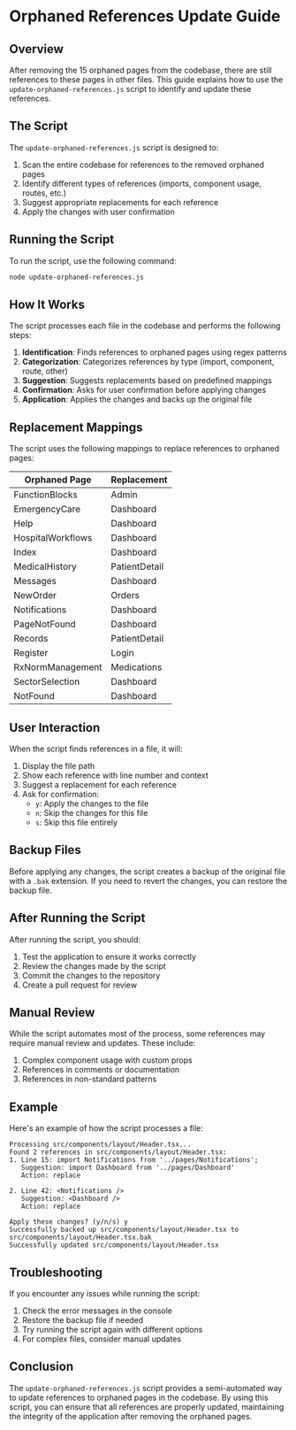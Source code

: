 # Orphaned References Update Guide

## Overview

After removing the 15 orphaned pages from the codebase, there are still references to these pages in other files. This guide explains how to use the `update-orphaned-references.js` script to identify and update these references.

## The Script

The `update-orphaned-references.js` script is designed to:

1. Scan the entire codebase for references to the removed orphaned pages
2. Identify different types of references (imports, component usage, routes, etc.)
3. Suggest appropriate replacements for each reference
4. Apply the changes with user confirmation

## Running the Script

To run the script, use the following command:

```bash
node update-orphaned-references.js
```

## How It Works

The script processes each file in the codebase and performs the following steps:

1. **Identification**: Finds references to orphaned pages using regex patterns
2. **Categorization**: Categorizes references by type (import, component, route, other)
3. **Suggestion**: Suggests replacements based on predefined mappings
4. **Confirmation**: Asks for user confirmation before applying changes
5. **Application**: Applies the changes and backs up the original file

## Replacement Mappings

The script uses the following mappings to replace references to orphaned pages:

| Orphaned Page | Replacement |
|---------------|-------------|
| FunctionBlocks | Admin |
| EmergencyCare | Dashboard |
| Help | Dashboard |
| HospitalWorkflows | Dashboard |
| Index | Dashboard |
| MedicalHistory | PatientDetail |
| Messages | Dashboard |
| NewOrder | Orders |
| Notifications | Dashboard |
| PageNotFound | Dashboard |
| Records | PatientDetail |
| Register | Login |
| RxNormManagement | Medications |
| SectorSelection | Dashboard |
| NotFound | Dashboard |

## User Interaction

When the script finds references in a file, it will:

1. Display the file path
2. Show each reference with line number and context
3. Suggest a replacement for each reference
4. Ask for confirmation:
   - `y`: Apply the changes to the file
   - `n`: Skip the changes for this file
   - `s`: Skip this file entirely

## Backup Files

Before applying any changes, the script creates a backup of the original file with a `.bak` extension. If you need to revert the changes, you can restore the backup file.

## After Running the Script

After running the script, you should:

1. Test the application to ensure it works correctly
2. Review the changes made by the script
3. Commit the changes to the repository
4. Create a pull request for review

## Manual Review

While the script automates most of the process, some references may require manual review and updates. These include:

1. Complex component usage with custom props
2. References in comments or documentation
3. References in non-standard patterns

## Example

Here's an example of how the script processes a file:

```
Processing src/components/layout/Header.tsx...
Found 2 references in src/components/layout/Header.tsx:
1. Line 15: import Notifications from '../pages/Notifications';
   Suggestion: import Dashboard from '../pages/Dashboard'
   Action: replace

2. Line 42: <Notifications />
   Suggestion: <Dashboard />
   Action: replace

Apply these changes? (y/n/s) y
Successfully backed up src/components/layout/Header.tsx to src/components/layout/Header.tsx.bak
Successfully updated src/components/layout/Header.tsx
```

## Troubleshooting

If you encounter any issues while running the script:

1. Check the error messages in the console
2. Restore the backup file if needed
3. Try running the script again with different options
4. For complex files, consider manual updates

## Conclusion

The `update-orphaned-references.js` script provides a semi-automated way to update references to orphaned pages in the codebase. By using this script, you can ensure that all references are properly updated, maintaining the integrity of the application after removing the orphaned pages.